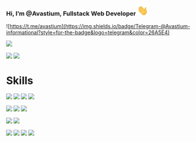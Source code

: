 ### Hi, I’m @Avastium, Fullstack Web Developer <img src="wave.gif" width="30px">

![https://t.me/avastium](https://img.shields.io/badge/Telegram-@Avastium-informational?style=for-the-badge&logo=telegram&color=26A5E4)

![](https://metrics.lecoq.io/avastium?template=classic&base.header=0&base.activity=0&base.community=0&base.repositories=0&base.metadata=0&isocalendar=1&isocalendar.duration=full-year&config.timezone=Europe%2FMinsk)

![](https://github-readme-stats.vercel.app/api?username=avastium&count_private=true&show_icons=true&theme=dark&hide_border=true)
![](https://github-readme-stats.vercel.app/api/top-langs/?username=avastium&langs_count=8&layout=compact&theme=dark&hide_border=true) 

# Skills
![](https://img.shields.io/badge/JavaScript-3%20yr.-informational?style=for-the-badge&logo=javascript&logoColor=F7DF1E&color=F7DF1E)
![](https://img.shields.io/badge/Node.js-1%20yr.-informational?style=for-the-badge&logo=node.js&logoColor=339933&color=339933)
![](https://img.shields.io/badge/PHP-informational?style=for-the-badge&logo=php&logoColor=white&color=777BB4)
![](https://img.shields.io/badge/C++-informational?style=for-the-badge&logo=c%2b%2b&logoColor=white&color=00599C)

![](https://img.shields.io/badge/React.JS-informational?style=for-the-badge&logo=react&logoColor=white&color=61DAFB)
![](https://img.shields.io/badge/Redux-informational?style=for-the-badge&logo=redux&logoColor=white&color=764ABC)
![](https://img.shields.io/badge/Redux--Saga-informational?style=for-the-badge&logo=redux-saga&logoColor=white&color=999999)

![](https://img.shields.io/badge/MongoDB-informational?style=for-the-badge&logo=mongodb&logoColor=white&color=47A248)
![](https://img.shields.io/badge/MySQL-informational?style=for-the-badge&logo=MySQL&logoColor=white&color=4479A1)

![](https://img.shields.io/badge/npm-informational?style=for-the-badge&logo=npm&logoColor=white&color=C21325)
![](https://img.shields.io/badge/Mongoose.JS-informational?style=for-the-badge&logo=mongodb&logoColor=white&color=47A248)
![](https://img.shields.io/badge/Telegraf.JS-informational?style=for-the-badge&logo=telegram&color=26A5E4)
![](https://img.shields.io/badge/Puppeteer-informational?style=for-the-badge&logo=puppeteer&logoColor=white&color=40B5A4)